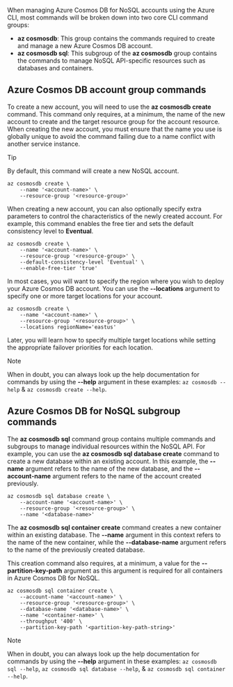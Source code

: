 When managing Azure Cosmos DB for NoSQL accounts using the Azure CLI, most commands will be broken down into two core CLI command groups:

- **az cosmosdb**: This group contains the commands required to create and manage a new Azure Cosmos DB account.
- **az cosmosdb sql**: This subgroup of the **az cosmosdb** group contains the commands to manage NoSQL API-specific resources such as databases and containers.

## Azure Cosmos DB account group commands

To create a new account, you will need to use the **az cosmosdb create** command. This command only requires, at a minimum, the name of the new account to create and the target resource group for the account resource. When creating the new account, you must ensure that the name you use is globally unique to avoid the command failing due to a name conflict with another service instance.

> [!TIP]
> By default, this command will create a new NoSQL account.

```azurecli
az cosmosdb create \
    --name '<account-name>' \
    --resource-group '<resource-group>'
```

When creating a new account, you can also optionally specify extra parameters to control the characteristics of the newly created account. For example, this command enables the free tier and sets the default consistency level to **Eventual**.

```azurecli
az cosmosdb create \
    --name '<account-name>' \
    --resource-group '<resource-group>' \
    --default-consistency-level 'Eventual' \
    --enable-free-tier 'true'
```

In most cases, you will want to specify the region where you wish to deploy your Azure Cosmos DB account. You can use the **--locations** argument to specify one or more target locations for your account.

```azurecli
az cosmosdb create \
    --name '<account-name>' \
    --resource-group '<resource-group>' \
    --locations regionName='eastus'
```

Later, you will learn how to specify multiple target locations while setting the appropriate failover priorities for each location.

> [!NOTE]
> When in doubt, you can always look up the help documentation for commands by using the **--help** argument in these examples: ``az cosmosdb --help`` &amp; ``az cosmosdb create --help``.

## Azure Cosmos DB for NoSQL subgroup commands

The **az cosmosdb sql** command group contains multiple commands and subgroups to manage individual resources within the NoSQL API. For example, you can use the **az cosmosdb sql database create** command to create a new database within an existing account. In this example, the **--name** argument refers to the name of the new database, and the **--account-name** argument refers to the name of the account created previously.

```azurecli
az cosmosdb sql database create \
    --account-name '<account-name>' \
    --resource-group '<resource-group>' \
    --name '<database-name>' 
```

The **az cosmosdb sql container create** command creates a new container within an existing database. The **--name** argument in this context refers to the name of the new container, while the **--database-name** argument refers to the name of the previously created database.

This creation command also requires, at a minimum, a value for the **--partition-key-path** argument as this argument is required for all containers in Azure Cosmos DB for NoSQL.

```azurecli
az cosmosdb sql container create \
    --account-name '<account-name>' \
    --resource-group '<resource-group>' \
    --database-name '<database-name>' \
    --name '<container-name>' \
    --throughput '400' \
    --partition-key-path '<partition-key-path-string>'
```

> [!NOTE]
> When in doubt, you can always look up the help documentation for commands by using the **--help** argument in these examples: ``az cosmosdb sql --help``, ``az cosmosdb sql database --help``, &amp; ``az cosmosdb sql container --help``.
